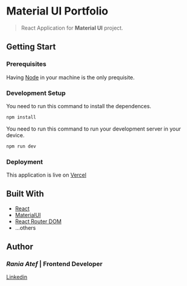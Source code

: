 # Material UI Portfolio

> React Application for **Material UI** project.

## Getting Start

### Prerequisites

Having [Node](https://nodejs.org/en/) in your machine is the only prequisite.

### Development Setup

You need to run this command to install the dependences.

```sh
npm install
```

You need to run this command to run your development server in your device.

```sh
npm run dev
```

### Deployment

This application is live on [Vercel](https://material-ui-portfolio.vercel.app/)

## Built With

- [React](http://reactjs.org/)
- [MaterialUI](https://mui.com/)
- [React Router DOM](https://reacttraining.com/react-router)
- ...others

## Author

### _Rania Atef_ | Frontend Developer

[Linkedin](https://www.linkedin.com/in/raniaatefali/)
